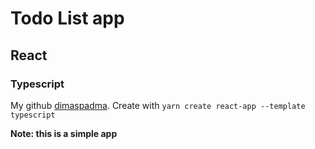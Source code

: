# Todo List app
## React
### Typescript

My github [dimaspadma](https://github.com/dimaspadma).
Create with `yarn create react-app --template typescript`

**Note: this is a simple app**